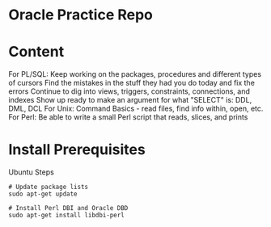 # Oracle Practice Repo

# Content
For PL/SQL:
Keep working on the packages, procedures and different types of cursors
Find the mistakes in the stuff they had you do today and fix the errors
Continue to dig into views, triggers, constraints, connections, and indexes
Show up ready to make an argument for what "SELECT" is: DDL, DML, DCL
For Unix:
Command Basics - read files, find info within, open, etc.
For Perl:
Be able to write a small Perl script that reads, slices, and prints

# Install Prerequisites

Ubuntu Steps

```
# Update package lists
sudo apt-get update

# Install Perl DBI and Oracle DBD
sudo apt-get install libdbi-perl
```